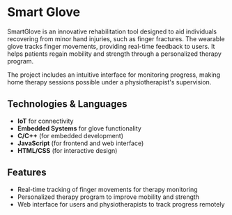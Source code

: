 # Smart Glove

SmartGlove is an innovative rehabilitation tool designed to aid individuals recovering from minor hand injuries, such as finger fractures. The wearable glove tracks finger movements, providing real-time feedback to users. It helps patients regain mobility and strength through a personalized therapy program.

The project includes an intuitive interface for monitoring progress, making home therapy sessions possible under a physiotherapist's supervision.

## Technologies & Languages
- **IoT** for connectivity
- **Embedded Systems** for glove functionality
- **C/C++** (for embedded development)
- **JavaScript** (for frontend and web interface)
- **HTML/CSS** (for interactive design)

## Features
- Real-time tracking of finger movements for therapy monitoring
- Personalized therapy program to improve mobility and strength
- Web interface for users and physiotherapists to track progress remotely
